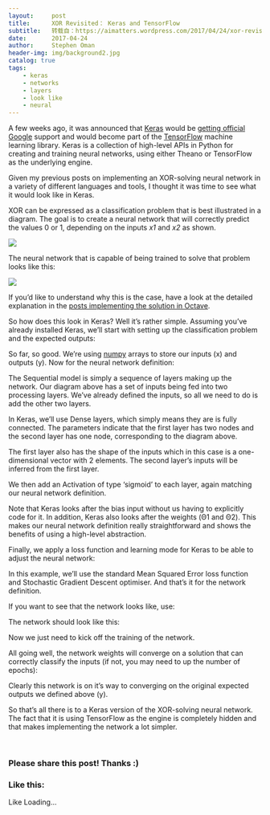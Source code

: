 ```yaml
---
layout:     post
title:      XOR Revisited： Keras and TensorFlow
subtitle:   转载自：https://aimatters.wordpress.com/2017/04/24/xor-revisited-keras-and-tensorflow/
date:       2017-04-24
author:     Stephen Oman
header-img: img/background2.jpg
catalog: true
tags:
    - keras
    - networks
    - layers
    - look like
    - neural
---
```


A few weeks ago, it was announced that [Keras](https://keras.io/.) would be [getting official Google](https://www.reddit.com/r/MachineLearning/comments/5jg7b8/p_deep_learning_for_coders18_hours_of_lessons_for/dbhaizx) support and would become part of the [TensorFlow](https://www.tensorflow.org/.) machine learning library. Keras is a collection of high-level APIs in Python for creating and training neural networks, using either Theano or TensorFlow as the underlying engine.

Given my previous posts on implementing an XOR-solving neural network in a variety of different languages and tools, I thought it was time to see what it would look like in Keras.

XOR can be expressed as a classification problem that is best illustrated in a diagram. The goal is to create a neural network that will correctly predict the values 0 or 1, depending on the inputs *x1* and *x2* as shown.

![](https://aimatters.files.wordpress.com/2015/12/xor-graph.png?w=809)


The neural network that is capable of being trained to solve that problem looks like this:

![](https://aimatters.files.wordpress.com/2015/12/network1.png?w=809)


If you’d like to understand why this is the case, have a look at the detailed explanation in the [posts implementing the solution in Octave](https://aimatters.wordpress.com/2015/12/19/a-simple-neural-network-in-octave-part-1).

So how does this look in Keras? Well it’s rather simple. Assuming you’ve already installed Keras, we’ll start with setting up the classification problem and the expected outputs:

So far, so good. We’re using [numpy](http://www.numpy.org/.) arrays to store our inputs (x) and outputs (y). Now for the neural network definition:

The Sequential model is simply a sequence of layers making up the network. Our diagram above has a set of inputs being fed into two processing layers. We’ve already defined the inputs, so all we need to do is add the other two layers.

In Keras, we’ll use Dense layers, which simply means they are is fully connected. The parameters indicate that the first layer has two nodes and the second layer has one node, corresponding to the diagram above.

The first layer also has the shape of the inputs which in this case is a one-dimensional vector with 2 elements. The second layer’s inputs will be inferred from the first layer.

We then add an Activation of type ‘sigmoid’ to each layer, again matching our neural network definition.

Note that Keras looks after the bias input without us having to explicitly code for it. In addition, Keras also looks after the weights (Θ1 and Θ2). This makes our neural network definition really straightforward and shows the benefits of using a high-level abstraction.

Finally, we apply a loss function and learning mode for Keras to be able to adjust the neural network:

In this example, we’ll use the standard Mean Squared Error loss function and Stochastic Gradient Descent optimiser. And that’s it for the network definition.

If you want to see that the network looks like, use:

The network should look like this:

Now we just need to kick off the training of the network.

All going well, the network weights will converge on a solution that can correctly classify the inputs (if not, you may need to up the number of epochs):

Clearly this network is on it’s way to converging on the original expected outputs we defined above (y).

So that’s all there is to a Keras version of the XOR-solving neural network. The fact that it is using TensorFlow as the engine is completely hidden and that makes implementing the network a lot simpler.

 





### Please share this post! Thanks :)

### Like this:

Like Loading...




